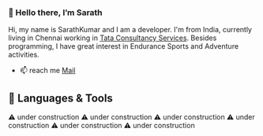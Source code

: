 ### 👋 Hello there, I’m Sarath
<!--
- 👀 I’m interested in ...
- 🌱 I’m currently learning ...
- 💞️ I’m looking to collaborate on ...
- 📫 How to reach me ...
-->
Hi, my name is SarathKumar and I am a developer. I'm from India, currently living in Chennai working in [Tata Consultancy Services](https://www.tcs.com//). Besides programming, I have great interest in Endurance Sports and Adventure activities.

- 📫 reach me [Mail](mailto:sarathkumar2607@outlook.com)


## 🔧 Languages & Tools

⚠️ under construction
⚠️ under construction
⚠️ under construction
⚠️ under construction
⚠️ under construction
⚠️ under construction
